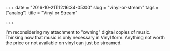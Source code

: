 +++
date = "2016-10-21T12:16:34-05:00"
slug = "vinyl-or-stream"
tags = ["analog"]
title = "Vinyl or Stream"

+++

I'm reconsidering my attachment to "owning" digital copies of music. Thinking
now that music is only necessary in Vinyl form. Anything not worth the price or
not available on vinyl can just be streamed.
